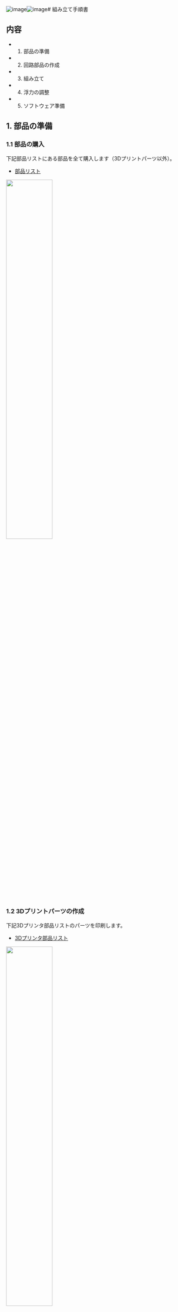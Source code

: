 ![image](https://github.com/Honazo/Easys_ros/assets/63952012/5356a2de-56a8-417c-9f51-464f04031e0d)![image](https://github.com/Honazo/Easys_ros/assets/63952012/eae7eb92-db17-4e66-99c9-3653474149bb)# 組み立て手順書

## 内容
- 1. 部品の準備
- 2. 回路部品の作成
- 3. 組み立て
- 4. 浮力の調整
- 5. ソフトウェア準備


## 1. 部品の準備
### 1.1 部品の購入
下記部品リストにある部品を全て購入します（3Dプリントパーツ以外）。

- [部品リスト](https://docs.google.com/spreadsheets/d/1spEkeJp3uywtmMTm2RyMCUT-x4rrJNMb/edit?usp=sharing&ouid=116393592539270427202&rtpof=true&sd=true)


<img src="https://github.com/Honazo/Easys_ros/assets/63952012/764897ff-a218-4242-aec6-9c1a5518aad4" width="50%">


### 1.2 3Dプリントパーツの作成

下記3Dプリンタ部品リストのパーツを印刷します。

- [3Dプリンタ部品リスト](https://docs.google.com/spreadsheets/d/1m-tpGwKx88t4YWLlDcRS2Wr9CotMB-zd/edit?usp=sharing&ouid=116393592539270427202&rtpof=true&sd=true)


<img src="https://github.com/Honazo/Easys_ros/assets/63952012/491e8cb3-8beb-4b62-b75e-d3bc0dcf2273" width="50%">


家庭用サイズのFDM式3Dプリンターを想定しています。

<img src="https://github.com/Honazo/Easys_ros/assets/63952012/aeec14bd-fc2d-4e3f-a4ac-ccc087aac8fa" width="50%">


3Dプリントに用いるフィラメントはABSです。

前後のフランジは防水を意識した印刷が必要になります。
印刷設定で構造密度(インフィル)を100%にし、積層スパンを可能な限り細密して印刷します。

## 2. 回路部品の作成

### 2.1  メイン回路



回路図は以下の通りです。


![image](https://github.com/Honazo/Easys_ros/assets/63952012/6487e8e7-12b2-42f7-9a1a-7bbf0cc4ab7e)

実際に組み立てると下の写真のようになります。


<img src="https://github.com/Honazo/Easys_ros/assets/63952012/ab8e0a15-5a58-4cfb-ac4f-dfc6b16a2c55" width="50%">

下の図は写真と同じ回路部をCADで再現したものです。3つの回路マウントを接続して1つにまとめています。

<img src="https://github.com/Honazo/Easys_ros/assets/63952012/4d56b683-03c3-4a9a-9a16-1bd4bd69a64c" width="50%">



### 2.2 コネクターの接続



#### 2.2.1 ケーブルグランド

耐圧容器外に出るケーブルには、あらかじめケーブルグランドを通しておきます。

4台のスラスターの3本のケーブルにはそれぞれ3穴のケーブルグランドを、2芯の電源線には1穴のケーブルグランドを通します。

ケーブルグランドが通ったら後方フランジの穴にケーブルグランドを固定します。


<img src="https://github.com/Honazo/Easys_ros/assets/63952012/4d56b683-03c3-4a9a-9a16-1bd4bd69a64c" width="50%">


LANケーブルは先端のコネクタが大きくてケーブルグランドに通らないため、コネクタから数cmのところで1度切断します。
ケーブルグランドを通し、後方フランジの穴に固定した後、切断した箇所をはんだ付けして再接続します。

#### 2.2.2 コネクタの接続



ケーブルグランドを固定した後、電源線にはTコネクタを接続します。
スラスターの3本線には3相用のコネクタを接続します。

下の写真は回路マウントの1つ目のブロックです。
Tコネクタのメスを並列に配線した基板と、縦に積んだ4つのESCを横並びに配置し、マウントに固定します。

4つのESCに対してそれぞれ、電源線にはTコネクタを、3相の出力には3相用のコネクタを接続します。

#### 2.2.3 降圧コンバータ回路

降圧コンバータからは下の写真のように配線を出します。
入力電圧側、出力電圧側にそれぞれTコネクタを接続します。

#### 2.2.4 Rsapberry Pi 4



## 3. 組み立て

### 3.1 スラスター

スラスターのハウジングにある取付穴にインサートナットをはんだこてで熱圧入します。

<img src="https://github.com/Honazo/Easys_ros/assets/63952012/1861baf3-a66d-47e8-bd0f-77d8b9c01c74" width="50%">



スラスターをスラスターマウントに固定します。

<img src="https://github.com/Honazo/Easys_ros/assets/63952012/9d449b39-f9e1-4558-bf7a-0d0c9b0d5007" width="50%">



### 3.2 バッテリーボックス

バッテリーボックス外側底面の4つの取付穴にインサートナットを熱圧入します。


<img src="https://github.com/Honazo/Easys_ros/assets/63952012/cf0e0b8e-5965-43d1-888c-ce024883fda2" width="50%">


バッテリーボックスの辺が短い方の側面にΦ12mmの穴を1つあけます。
電動ドリル等を用いて安全に行ってください。

<img src="https://github.com/Honazo/Easys_ros/assets/63952012/c2b8aa42-42ae-479f-bc91-e18f2ae1669e" width="50%">



電源線にケーブルグランドを通して、バッテリーボックスに空けた穴に通し、ケーブルグランドを仮締めします。



バッテリーボックス内の電源線の先に、ヒューズ→スイッチ→Tコネクタ(オス)を接続します。

TコネクタでLi-Poバッテリーを接続します。

ボックスに収まることを確認したら、ケーブルグランドを締めます。

<img src="https://github.com/Honazo/Easys_ros/assets/63952012/131dc1aa-306c-4710-928e-8c223e7bcd98" width="50%">



ほこりなどを挟んでいないことを十分に注意してバッテリーボックスを閉じます。

<img src="https://github.com/Honazo/Easys_ros/assets/63952012/2976fa23-7a3c-416d-972d-06b142818b57" width="50%">



### 3.3 外郭フレーム

バッテリーボックス固定用のマウントに下側外部フレームを接続します。

バッテリーボックス固定用のマウントにバッテリーボックスを接続します。


<img src="https://github.com/Honazo/Easys_ros/assets/63952012/ba5f1a36-9035-467b-a4fc-b0b332ea0b3c" width="50%">



下側フレームの上にアクリルチューブを乗せます。

上側フレームを下側フレームに接続していきます。
この接続によって上下のフレームがチューブを締め付けることで固定されていきます。
1つずつゆっくりと締め付けてください。



### 3.4 耐水容器
前方フランジにアクリル円盤を接着します。アクリルサンデーを用いて、融着させます。


![image](https://github.com/Honazo/Easys_ros/assets/63952012/6c29d233-4286-4bf5-83fa-5abca6695453)


アクリルサンデーが固まったら、WEBカメラを前方フランジに固定します。

前方フランジにO-リングをはめます。

O-リングにグリスを塗って滑らかにし、強く引っ張って広げながら少しずつ溝へ持っていきます。

![image](https://github.com/Honazo/Easys_ros/assets/63952012/177c8d3f-0f5c-4415-b293-3c7a2a3a64d7)


後方フランジにも同様にしてO-リングをはめます。

電源ケーブルとテザーケーブルにケーブルグランドを通します。

スラスター*4には3穴のケーブルグランドを通します。

ケーブルグランドを後方フランジの穴に通し、仮締めします。

耐圧容器内に格納する回路と後方フランジから通したケーブルを接続します。

回路全体が耐圧容器内に収まることを確認したら、ケーブルグランドを締めます。



WEBカメラのUSBケーブルをラズパイから抜いた状態で、前方フランジをアクリルチューブにはめます。

かなり力が必要です。グリスを使って滑らかにしつつ、はみ出してくるO-リングを中に押し込みながら少しずつ入れていきます。
ほこりなどが挟まらないよう注意してください。

WEBカメラのUSBケーブルをラズパイに接続します。

回路フレームと後方フランジを接続します。

後方フランジを前方フランジと同様にしてアクリルチューブにはめます。空気を抜くため、ケーブルグランドを一つだけ緩めておくとよいです。

フランジがはまったらタイラップでフランジと外部フレームを結束し、フランジが抜けないように留めます。

外部フレームにスラスターを固定します。



## 4. 浮力の調整

密閉出来たら、浴槽などの浅い水槽にロボットを沈めてみます。

何も点けていない状態だと機体の半分以上が水面に浮かびます。

釣り重りを機体外部に少しずつ取り付けていき、4つすべてのスラスタが水中に浸かる程度に重量を調整します。

![image](https://github.com/Honazo/Easys_ros/assets/63952012/d6c4fd41-da89-4502-bba6-e1e094df7fc8)


## 5. ソフトウェア準備

環境構築

Easys_rosのダウンロード



### 5.1 Rasberry pi の準備

機体の電源スイッチを入れる

LANケーブルをPCに接続する

環境構築

### 5.2 ホストPCの準備

ros2の起動

lounch

### 5.3 制御テスト

